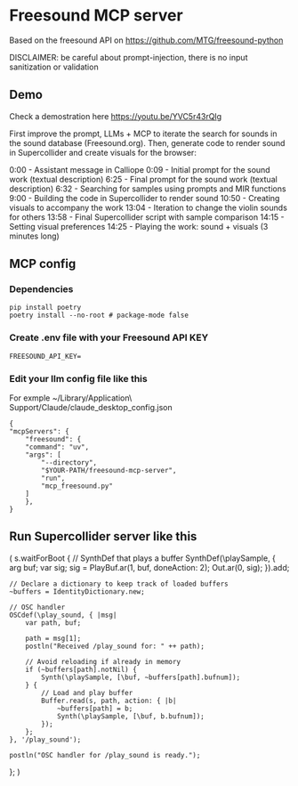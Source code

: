# Freesound MCP server

Based on the freesound API on https://github.com/MTG/freesound-python

DISCLAIMER: be careful about prompt-injection, there is no input sanitization or validation

## Demo

Check a demostration here
https://youtu.be/YVC5r43rQIg

First improve the prompt, LLMs + MCP to iterate the search for sounds in the sound database (Freesound.org). Then, generate code to render sound in Supercollider and create visuals for the browser:

0:00 - Assistant message in Calliope
0:09 - Initial prompt for the sound work (textual description)
6:25 - Final prompt for the sound work (textual description)
6:32 - Searching for samples using prompts and MIR functions
9:00 - Building the code in Supercollider to render sound
10:50 - Creating visuals to accompany the work
13:04 - Iteration to change the violin sounds for others
13:58 - Final Supercollider script with sample comparison
14:15 - Setting visual preferences
14:25 - Playing the work: sound + visuals (3 minutes long)

## MCP config
### Dependencies

    pip install poetry
    poetry install --no-root # package-mode false


### Create .env file with your Freesound API KEY

    FREESOUND_API_KEY=

### Edit your llm config file like this

For exmple ~/Library/Application\ Support/Claude/claude_desktop_config.json

    {
    "mcpServers": {
        "freesound": {
        "command": "uv",
        "args": [
            "--directory",
            "$YOUR-PATH/freesound-mcp-server",
            "run",
            "mcp_freesound.py"
        ]
        },
    }

## Run Supercollider server like this

(
s.waitForBoot {
    // SynthDef that plays a buffer
    SynthDef(\playSample, {
        arg buf;
        var sig;
        sig = PlayBuf.ar(1, buf, doneAction: 2);
        Out.ar(0, sig);
    }).add;

    // Declare a dictionary to keep track of loaded buffers
    ~buffers = IdentityDictionary.new;

    // OSC handler
    OSCdef(\play_sound, { |msg|
        var path, buf;

        path = msg[1];
        postln("Received /play_sound for: " ++ path);

        // Avoid reloading if already in memory
        if (~buffers[path].notNil) {
            Synth(\playSample, [\buf, ~buffers[path].bufnum]);
        } {
            // Load and play buffer
            Buffer.read(s, path, action: { |b|
                ~buffers[path] = b;
                Synth(\playSample, [\buf, b.bufnum]);
            });
        };
    }, '/play_sound');

    postln("OSC handler for /play_sound is ready.");
};
)
